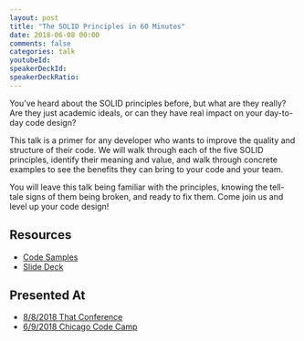 ```yaml
---
layout: post
title: "The SOLID Principles in 60 Minutes"
date: 2018-06-08 00:00
comments: false
categories: talk
youtubeId:
speakerDeckId:
speakerDeckRatio:
---
```


You’ve heard about the SOLID principles before, but what are they really? Are they just academic ideals, or can they have real impact on your day-to-day code design?

<!-- more -->

This talk is a primer for any developer who wants to improve the quality and structure of their code. We will walk through each of the five SOLID principles, identify their meaning and value, and walk through concrete examples to see the benefits they can bring to your code and your team.

You will leave this talk being familiar with the principles, knowing the tell-tale signs of them being broken, and ready to fix them. Come join us and level up your code design!

## Resources

* [Code Samples](https://github.com/chrisjpowers/solid-in-60)
* [Slide Deck](https://docs.google.com/presentation/d/1Nu-Uy-bRxDa4y4xQeWNXNAlF3JgZz-wubl1KzTDfmDc/edit?usp=sharing)

## Presented At

* [8/8/2018 That Conference](https://www.thatconference.com/sessions/session/12346)
* [6/9/2018 Chicago Code Camp](https://www.chicagocodecamp.com/sessions/detail/1395)